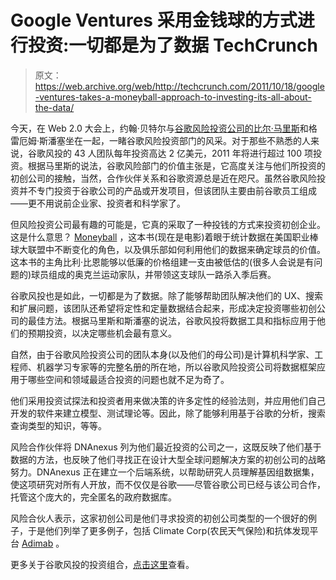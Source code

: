 # Google Ventures 采用金钱球的方式进行投资:一切都是为了数据 TechCrunch

> 原文：<https://web.archive.org/web/http://techcrunch.com/2011/10/18/google-ventures-takes-a-moneyball-approach-to-investing-its-all-about-the-data/>

今天，在 Web 2.0 大会上，约翰·贝特尔与[谷歌风险投资公司的](https://web.archive.org/web/20230203075652/http://www.googleventures.com/)[比尔·马里斯](https://web.archive.org/web/20230203075652/http://www.crunchbase.com/person/bill-maris)和格雷厄姆·斯潘塞坐在一起，一睹谷歌风险投资部门的风采。对于那些不熟悉的人来说，谷歌风投的 43 人团队每年投资高达 2 亿美元，2011 年将进行超过 100 项投资。根据马里斯的说法，谷歌风险部门的价值主张是，它高度关注与他们所投资的初创公司的接触，当然，合作伙伴关系和谷歌资源总是近在咫尺。虽然谷歌风险投资并不专门投资于谷歌公司的产品或开发项目，但该团队主要由前谷歌员工组成——更不用说前企业家、投资者和科学家了。

但风险投资公司最有趣的可能是，它真的采取了一种投钱的方式来投资初创企业。这是什么意思？ [Moneyball](https://web.archive.org/web/20230203075652/http://en.wikipedia.org/wiki/Moneyball) ，这本书(现在是电影)着眼于统计数据在美国职业棒球大联盟中不断变化的角色，以及俱乐部如何利用他们的数据来确定球员的价值。这本书的主角比利·比恩能够以低廉的价格组建一支由被低估的(很多人会说是有问题的)球员组成的奥克兰运动家队，并带领这支球队一路杀入季后赛。

谷歌风投也是如此，一切都是为了数据。除了能够帮助团队解决他们的 UX、搜索和扩展问题，该团队还希望将定性和定量数据结合起来，形成决定投资哪些初创公司的最佳方法。根据马里斯和斯潘塞的说法，谷歌风投将数据工具和指标应用于他们的预期投资，以决定哪些机会最有意义。

自然，由于谷歌风险投资公司的团队本身(以及他们的母公司)是计算机科学家、工程师、机器学习专家等的完整名册的所在地，所以谷歌风险投资公司将数据框架应用于哪些空间和领域最适合投资的问题也就不足为奇了。

他们采用投资试探法和投资者用来做决策的许多定性的经验法则，并应用他们自己开发的软件来建立模型、测试理论等。因此，除了能够利用基于谷歌的分析，搜索查询类型的知识，等等。

风险合作伙伴将 DNAnexus 列为他们最近投资的公司之一，这既反映了他们基于数据的方法，也反映了他们寻找正在设计大型全球问题解决方案的初创公司的战略努力。DNAnexus 正在建立一个后端系统，以帮助研究人员理解基因组数据集，使这项研究对所有人开放，而不仅仅是谷歌——尽管谷歌公司已经与该公司合作，托管这个庞大的，完全匿名的政府数据库。

风险合伙人表示，这家初创公司是他们寻求投资的初创公司类型的一个很好的例子，于是他们列举了更多例子，包括 Climate Corp(农民天气保险)和抗体发现平台 [Adimab](https://web.archive.org/web/20230203075652/http://www.adimab.com/) 。

更多关于谷歌风投的投资组合，[点击这里](https://web.archive.org/web/20230203075652/http://www.googleventures.com/portfolio.html)查看。